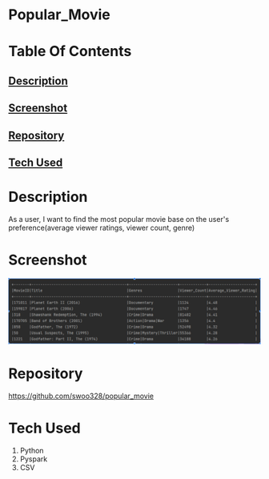 # Popular_Movie

# Table Of Contents

## [Description](#description)

## [Screenshot](#screenshot)

## [Repository](#repository)

## [Tech Used](#tech)

# Description <a name = "description"></a>
As a user, I want to find the most popular movie base on the user's preference(average viewer ratings, viewer count, genre)
# Screenshot <a name = "screenshot"></a>
![](movie1.png)

# Repository <a name = "repository"></a>
https://github.com/swoo328/popular_movie

# Tech Used <a name = "tech"></a>
1. Python
2. Pyspark
3. CSV
